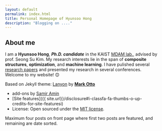 ```yaml
---
layout: default
permalink: index.html
title: Personal Homepage of Hyunsoo Hong
description: "Blogging on ...."
---
```


## **About me**

I am a **Hyunsoo Hong**, **_Ph.D. candidate_** in the KAIST [MDAM lab.](https://mdam.kaist.ac.kr), advised by prof. Seong Su Kim. My research interests lie in the span of **composite structures**, **optimization**, and **machine learning**. I have pulished several [research papers](https://scholar.google.com/citations?user=sqkmqoQAAAAJ&hl=en&authuser=1) and presented my research in several conferences. Welcome to my website! &#x1f60a;


Based on Jekyll theme: [Lanyon](http://lanyon.getpoole.com) by [**Mark Otto**](https://github.com/mdo)

* add-ons by [Samir Amin](http://sbamin.com)
* [Site features]({{ site.url}}/disclosure#i-classfa-fa-thumbs-o-up-credits-for-site-featuresi)
* License: Open sourced under the [MIT license](http://sbamin.com/disclosure/#theme-major-credit--license). 

Maximum four posts on front page where first two posts are featured, and remaining are date sorted.

